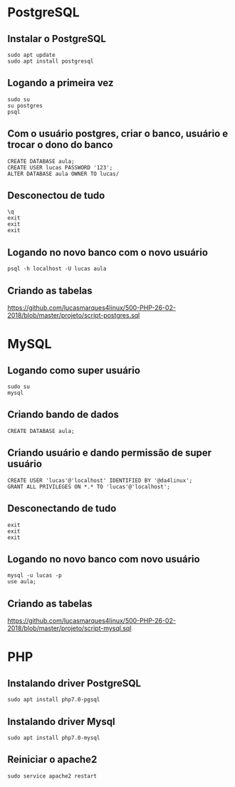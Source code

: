 #  PostgreSQL

## Instalar o PostgreSQL

```
sudo apt update
sudo apt install postgresql
```

## Logando a primeira vez
```
sudo su
su postgres
psql
```

## Com o usuário postgres, criar o banco, usuário e trocar o dono do banco
```
CREATE DATABASE aula;
CREATE USER lucas PASSWORD '123';
ALTER DATABASE aula OWNER TO lucas/
```
## Desconectou de tudo
```
\q
exit
exit
exit
```

## Logando no novo banco com o novo usuário
```
psql -h localhost -U lucas aula
```

## Criando as tabelas
https://github.com/lucasmarques4linux/500-PHP-26-02-2018/blob/master/projeto/script-postgres.sql

# MySQL

## Logando como super usuário
```
sudo su
mysql
```

## Criando bando de dados
```
CREATE DATABASE aula;
```
## Criando usuário e dando permissão de super usuário
```
CREATE USER 'lucas'@'localhost' IDENTIFIED BY '@da4linux';
GRANT ALL PRIVILEGES ON *.* TO 'lucas'@'localhost';
```

## Desconectando de tudo
```
exit
exit
exit
```

## Logando no novo banco com novo usuário
```
mysql -u lucas -p
use aula;
```
## Criando as tabelas
https://github.com/lucasmarques4linux/500-PHP-26-02-2018/blob/master/projeto/script-mysql.sql

# PHP

## Instalando driver PostgreSQL
```
sudo apt install php7.0-pgsql
```

## Instalando driver Mysql
```
sudo apt install php7.0-mysql
```

## Reiniciar o apache2
``` 
sudo service apache2 restart
```